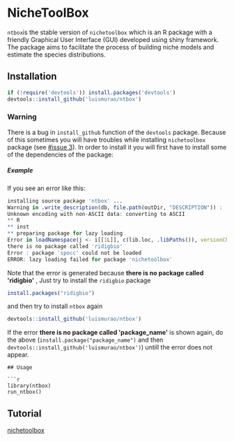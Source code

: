 # NicheToolBox

`ntbox`is the stable version of `nichetoolbox` which is an R package with a friendly Graphical User Interface (GUI) developed using shiny framework. The package aims to facilitate the process of building niche models and estimate the species distributions.

## Installation
```r
if (!require('devtools')) install.packages('devtools')
devtools::install_github('luismurao/ntbox')
```
### Warning

There is a bug in `install_github` function of the `devtools` package. Because of this sometimes you will have troubles while installing `nichetoolbox` package (see [#issue 3](https://github.com/luismurao/nichetoolbox/issues/3)). In order to install it you will first have to install some of the dependencies of the package: 

##### Example 

If you see an error like this:

``` r
installing source package 'ntbox' ...
Warning in .write_description(db, file.path(outDir, "DESCRIPTION")) :
Unknown encoding with non-ASCII data: converting to ASCII
** R
** inst
** preparing package for lazy loading
Error in loadNamespace(j <- i[[1L]], c(lib.loc, .libPaths()), versionCheck = vI[[j]]) :
there is no package called 'ridigbio'
Error : package 'spocc' could not be loaded
ERROR: lazy loading failed for package 'nichetoolbox'

```
Note that the error is generated because **there is no package called 'ridigbio'** , Just try to install the `ridigbio` package

``` r
install.packages("ridigbio")
```

and then try to install `ntbox` again 
```r
devtools::install_github('luismurao/ntbox')
```

If the error **there is no package called 'package_name'** is shown again, do the above (`install.package("package_name")` and then `devtools::install_github('luismurao/ntbox')`) untill the error does not appear.


```
## Usage 

```r
library(ntbox)
run_ntbox()

```

## Tutorial
[nichetoolbox](https://luismurao.github.io/GSoC/gsoc_final_eval.html)
